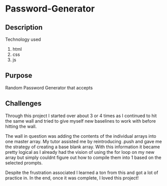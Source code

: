 # Password-Generator
 
## Description
Technology used
1. html
2. css
3. js

## Purpose
Random Password Generator that accepts 

## Challenges 
Through this project I started over about 3 or 4 times as I continued to hit the same wall and tried to give myself new baselines to work with before hitting the wall.

The wall in question was adding the contents of the individual arrays into one master array. My tutor assisted me by reintroducing .push and gave me the strategy of creating a base blank array. With this information it became pretty logical as I already had the vision of using the for loop on my new array but simply couldnt figure out how to compile them into 1 based on the selected prompts. 

Despite the frustration associated I learned a ton from this and got a lot of practice in. In the end, once it was complete, I loved this project!





